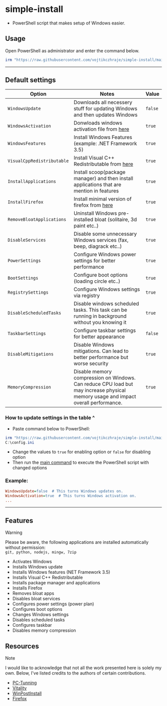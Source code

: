 # simple-install
- PowerShell script that makes setup of Windows easier.

## Usage
Open PowerShell as administrator and enter the command below. <br />
```powershell
irm "https://raw.githubusercontent.com/vojtikczhraje/simple-install/main/simple-install.ps1" | iex
```
---
## Default settings

| Option | Notes | Value |
|----------|----------|----------|
| `WindowsUpdate` | Downloads all necessery stuff for updating Windows and then updates Windows | `false` |
| `WindowsActivation` | Donwloads windows activation file from [here](https://github.com/massgravel/Microsoft-Activation-Scripts) | `true` |
| `WindowsFeatures` | Install Windows Features (example: .NET Framework 3.5) | `true` |
| `VisualCppRedistributable` | Install Visual C++ Redistributable from [here](https://github.com/abbodi1406/vcredist) | `true` |
| `InstallApplications` | Install scoop(package manager) and then install applications that are mention in features | `true` |
| `InstallFirefox` | Install minimal version of firefox from [here](https://github.com/amitxv/firefox) | `true` |
| `RemoveBloatApplications` | Uninstall Windows pre-installed bloat (solitaire, 3d paint etc..) | `true` |
| `DisableServices` | Disable some unnecessary Windows services (fax, beep, diagrack etc..) | `true` |
| `PowerSettings` | Configure Windows power settings for better performance | `true` |
| `BootSettings` | Configure boot options (loading circle etc..) | `true` |
| `RegistrySettings` | Configure Windows settings via registry | `true` |
| `DisableScheduledTasks` | Disable windows scheduled tasks. This task can be running in background without you knowing it | `true` |
| `TaskbarSettings` | Configure taskbar settings for better appearance | `false` |
| `DisableMitigations ` | Disable Windows mitigations. Can lead to better performance but worse security | `true` |
| `MemoryCompression ` | Disable memory compression on Windows. Can reduce CPU load but may increase physical memory usage and impact overall performance. | `true` |

### How to update settings in the table ^
- Paste command below to PowerShell:
```powershell
irm "https://raw.githubusercontent.com/vojtikczhraje/simple-install/main/assets/config.ini" -OutFile "C:\config.ini"
C:\config.ini
```

- Change the values to `true` for enabling option or `false` for disabling option
- Then run the [main command](#usage) to execute the PowerShell script with changed options

### Example:
```ini
WindowsUpdate=false  # This turns Windows updates on.
WindowsActivation=true  # This turns Windows activation on.
...
```

---

## Features
> [!WARNING]  
> Please be aware, the following applications are installed automatically without permission: <br />
> `git, python, nodejs, mingw, 7zip`
- Activates Windows
- Installs Windows update
- Installs Windows features (NET Framework 3.5)
- Installs Visual C++ Redistributable
- Installs package manager and applications
- Installs Firefox
- Removes bloat apps
- Disables bloat services
- Configures power settings (power plan)
- Configures boot options
- Changes Windows settings
- Disables scheduled tasks
- Configures taskbar
- Disables memory compression
  

## Resources
> [!NOTE]  
> I would like to acknowledge that not all the work presented here is solely my own. Below, I've listed credits to the authors of certain contributions.
- [PC-Tunning](https://github.com/amitxv/PC-Tuning)
- [Vitality](https://github.com/vojtikczhraje/Vitality)
- [WinPostInstall](https://github.com/jhx0/WinPostInstall)
- [Firefox](https://github.com/amitxv/firefox)
